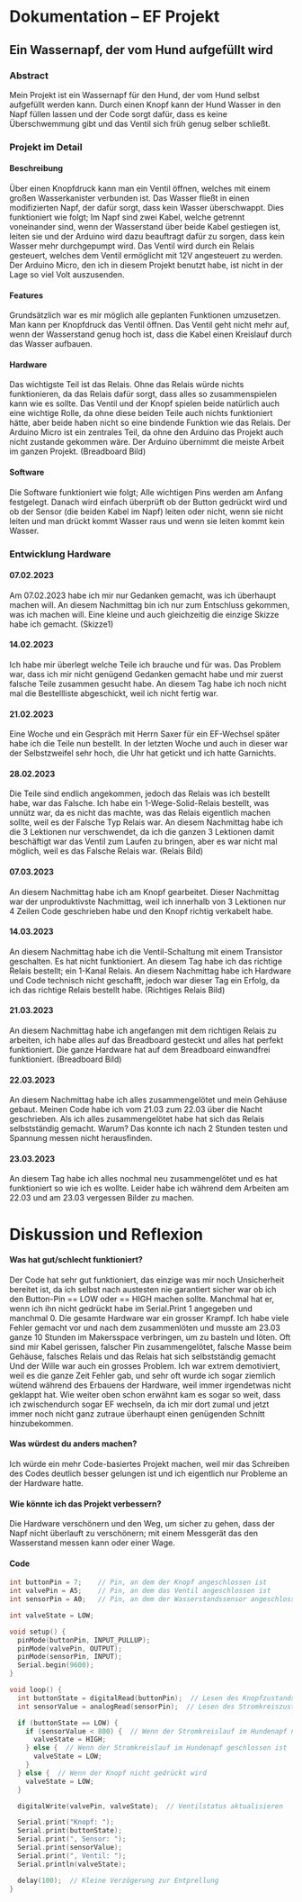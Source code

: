 # Dokumentation – EF Projekt
## Ein Wassernapf, der vom Hund aufgefüllt wird

### Abstract
Mein Projekt ist ein Wassernapf für den Hund, der vom Hund selbst aufgefüllt werden kann. Durch einen Knopf kann der Hund Wasser in den Napf füllen lassen und der Code sorgt dafür, dass es keine Überschwemmung gibt und das Ventil sich früh genug selber schließt.

### Projekt im Detail 
#### Beschreibung 
Über einen Knopfdruck kann man ein Ventil öffnen, welches mit einem großen Wasserkanister verbunden ist. Das Wasser fließt in einen modifizierten Napf, der dafür sorgt, dass kein Wasser überschwappt. Dies funktioniert wie folgt; Im Napf sind zwei Kabel, welche getrennt voneinander sind, wenn der Wasserstand über beide Kabel gestiegen ist, leiten sie und der Arduino wird dazu beauftragt dafür zu sorgen, dass kein Wasser mehr durchgepumpt wird. Das Ventil wird durch ein Relais gesteuert, welches dem Ventil ermöglicht mit 12V angesteuert zu werden. Der Arduino Micro, den ich in diesem Projekt benutzt habe, ist nicht in der Lage so viel Volt auszusenden.

#### Features 
Grundsätzlich war es mir möglich alle geplanten Funktionen umzusetzen. Man kann per Knopfdruck das Ventil öffnen. Das Ventil geht nicht mehr auf, wenn der Wasserstand genug hoch ist, dass die Kabel einen Kreislauf durch das Wasser aufbauen.

#### Hardware 
Das wichtigste Teil ist das Relais. Ohne das Relais würde nichts funktionieren, da das Relais dafür sorgt, dass alles so zusammenspielen kann wie es sollte.
Das Ventil und der Knopf spielen beide natürlich auch eine wichtige Rolle, da ohne diese beiden Teile auch nichts funktioniert hätte, aber beide haben nicht so eine bindende Funktion wie das Relais.
Der Arduino Micro ist ein zentrales Teil, da ohne den Arduino das Projekt auch nicht zustande gekommen wäre. Der Arduino übernimmt die meiste Arbeit im ganzen Projekt.
(Breadboard Bild)

#### Software
Die Software funktioniert wie folgt; Alle wichtigen Pins werden am Anfang festgelegt. Danach wird einfach überprüft ob der Button gedrückt wird und ob der Sensor (die beiden Kabel im Napf) leiten oder nicht, wenn sie nicht leiten und man drückt kommt Wasser raus und wenn sie leiten kommt kein Wasser.

### Entwicklung Hardware
#### 07.02.2023
Am 07.02.2023 habe ich mir nur Gedanken gemacht, was ich überhaupt machen will. An diesem Nachmittag bin ich nur zum Entschluss gekommen, was ich machen will. Eine kleine und auch gleichzeitig die einzige Skizze habe ich gemacht. (Skizze1)

#### 14.02.2023
Ich habe mir überlegt welche Teile ich brauche und für was. Das Problem war, dass ich mir nicht genügend Gedanken gemacht habe und mir zuerst falsche Teile zusammen gesucht habe. An diesem Tag habe ich noch nicht mal die Bestellliste abgeschickt, weil ich nicht fertig war.

#### 21.02.2023
Eine Woche und ein Gespräch mit Herrn Saxer für ein EF-Wechsel später habe ich die Teile nun bestellt. In der letzten Woche und auch in dieser war der Selbstzweifel sehr hoch, die Uhr hat getickt und ich hatte Garnichts.

#### 28.02.2023
Die Teile sind endlich angekommen, jedoch das Relais was ich bestellt habe, war das Falsche. Ich habe ein 1-Wege-Solid-Relais bestellt, was unnütz war, da es nicht das machte, was das Relais eigentlich machen sollte, weil es der Falsche Typ Relais war. An diesem Nachmittag habe ich die 3 Lektionen nur verschwendet, da ich die ganzen 3 Lektionen damit beschäftigt war das Ventil zum Laufen zu bringen, aber es war nicht mal möglich, weil es das Falsche Relais war. (Relais Bild)

#### 07.03.2023
An diesem Nachmittag habe ich am Knopf gearbeitet. Dieser Nachmittag war der unproduktivste Nachmittag, weil ich innerhalb von 3 Lektionen nur 4 Zeilen Code geschrieben habe und den Knopf richtig verkabelt habe.

#### 14.03.2023
An diesem Nachmittag habe ich die Ventil-Schaltung mit einem Transistor geschalten. Es hat nicht funktioniert. An diesem Tag habe ich das richtige Relais bestellt; ein 1-Kanal Relais. An diesem Nachmittag habe ich Hardware und Code technisch nicht geschafft, jedoch war dieser Tag ein Erfolg, da ich das richtige Relais bestellt habe. (Richtiges Relais Bild)

#### 21.03.2023
An diesem Nachmittag habe ich angefangen mit dem richtigen Relais zu arbeiten, ich habe alles auf das Breadboard gesteckt und alles hat perfekt funktioniert. Die ganze Hardware hat auf dem Breadboard einwandfrei funktioniert. (Breadboard Bild)

#### 22.03.2023
An diesem Nachmittag habe ich alles zusammengelötet und mein Gehäuse gebaut. Meinen Code habe ich vom 21.03 zum 22.03 über die Nacht geschrieben. Als ich alles zusammengelötet habe hat sich das Relais selbstständig gemacht. Warum? Das konnte ich nach 2 Stunden testen und Spannung messen nicht herausfinden.

#### 23.03.2023
An diesem Tag habe ich alles nochmal neu zusammengelötet und es hat funktioniert so wie ich es wollte. Leider habe ich während dem Arbeiten am 22.03 und am 23.03 vergessen Bilder zu machen.

# Diskussion und Reflexion

#### Was hat gut/schlecht funktioniert?
Der Code hat sehr gut funktioniert, das einzige was mir noch Unsicherheit bereitet ist, da ich selbst nach austesten nie garantiert sicher war ob ich den Button-Pin == LOW oder == HIGH machen sollte. Manchmal hat er, wenn ich ihn nicht gedrückt habe im Serial.Print 1 angegeben und manchmal 0.
Die gesamte Hardware war ein grosser Krampf. Ich habe viele Fehler gemacht vor und nach dem zusammenlöten und musste am 23.03 ganze 10 Stunden im Makersspace verbringen, um zu basteln und löten. Oft sind mir Kabel gerissen, falscher Pin zusammengelötet, falsche Masse beim Gehäuse, falsches Relais und das Relais hat sich selbstständig gemacht
Und der Wille war auch ein grosses Problem. Ich war extrem demotiviert, weil es die ganze Zeit Fehler gab, und sehr oft wurde ich sogar ziemlich wütend während des Erbauens der Hardware, weil immer irgendetwas nicht geklappt hat. Wie weiter oben schon erwähnt kam es sogar so weit, dass ich zwischendurch sogar EF wechseln, da ich mir dort zumal und jetzt immer noch nicht ganz zutraue überhaupt einen genügenden Schnitt hinzubekommen.

#### Was würdest du anders machen?
Ich würde ein mehr Code-basiertes Projekt machen, weil mir das Schreiben des Codes deutlich besser gelungen ist und ich eigentlich nur Probleme an der Hardware hatte.

#### Wie könnte ich das Projekt verbessern?
Die Hardware verschönern und den Weg, um sicher zu gehen, dass der Napf nicht überlauft zu verschönern; mit einem Messgerät das den Wasserstand messen kann oder einer Wage.

#### Code

```cpp
int buttonPin = 7;    // Pin, an dem der Knopf angeschlossen ist
int valvePin = A5;    // Pin, an dem das Ventil angeschlossen ist
int sensorPin = A0;   // Pin, an dem der Wasserstandssensor angeschlossen ist

int valveState = LOW; 

void setup() {
  pinMode(buttonPin, INPUT_PULLUP);
  pinMode(valvePin, OUTPUT);
  pinMode(sensorPin, INPUT);
  Serial.begin(9600);
}

void loop() {
  int buttonState = digitalRead(buttonPin);  // Lesen des Knopfzustands
  int sensorValue = analogRead(sensorPin);  // Lesen des Stromkreiszustands im Hundenapf

  if (buttonState == LOW) {  
    if (sensorValue < 800) {  // Wenn der Stromkreislauf im Hundenapf nicht geschlossen ist
      valveState = HIGH;  
    } else {  // Wenn der Stromkreislauf im Hundenapf geschlossen ist
      valveState = LOW;  
    }
  } else {  // Wenn der Knopf nicht gedrückt wird
    valveState = LOW;  
  }

  digitalWrite(valvePin, valveState);  // Ventilstatus aktualisieren

  Serial.print("Knopf: ");
  Serial.print(buttonState);
  Serial.print(", Sensor: ");
  Serial.print(sensorValue);
  Serial.print(", Ventil: ");
  Serial.println(valveState);

  delay(100);  // Kleine Verzögerung zur Entprellung
}



